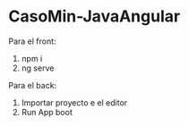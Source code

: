 # CasoMin-JavaAngular
Para el front:
1. npm i 
2. ng serve

Para el back:
1. Importar proyecto e el editor
2. Run App boot
